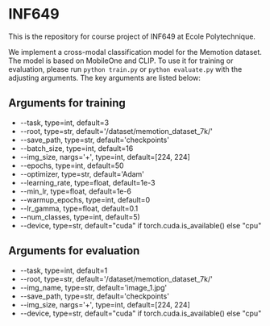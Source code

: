 # INF649

This is the repository for course project of INF649 at Ecole Polytechnique.

We implement a cross-modal classification model for the Memotion dataset. The model is based on MobileOne and CLIP. To use it for training or evaluation, please run `python train.py` or `python evaluate.py` with the adjusting arguments. The key arguments are listed below:
## Arguments for training
* --task, type=int, default=3
* --root, type=str, default='/dataset/memotion_dataset_7k/'
* --save_path, type=str, default='checkpoints'
* --batch_size, type=int, default=16
* --img_size, nargs='+', type=int, default=[224, 224]
* --epochs, type=int, default=50
* --optimizer, type=str, default='Adam'
* --learning_rate, type=float, default=1e-3
* --min_lr, type=float, default=1e-6
* --warmup_epochs, type=int, default=0
* --lr_gamma, type=float, default=0.1
* --num_classes, type=int, default=5)
* --device, type=str, default="cuda" if torch.cuda.is_available() else "cpu"

## Arguments for evaluation
* --task, type=int, default=1
* --root, type=str, default='/dataset/memotion_dataset_7k/'
* --img_name, type=str, default='image_1.jpg'
* --save_path, type=str, default='checkpoints'
* --img_size, nargs='+', type=int, default=[224, 224]
* --device, type=str, default="cuda" if torch.cuda.is_available() else "cpu"
